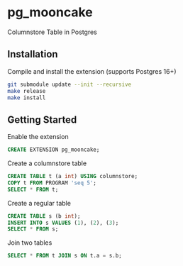 # pg_mooncake
Columnstore Table in Postgres

## Installation
Compile and install the extension (supports Postgres 16+)
```bash
git submodule update --init --recursive
make release
make install
```

## Getting Started
Enable the extension
```sql
CREATE EXTENSION pg_mooncake;
```
Create a columnstore table
```sql
CREATE TABLE t (a int) USING columnstore;
COPY t FROM PROGRAM 'seq 5';
SELECT * FROM t;
```
Create a regular table
```sql
CREATE TABLE s (b int);
INSERT INTO s VALUES (1), (2), (3);
SELECT * FROM s;
```
Join two tables
```sql
SELECT * FROM t JOIN s ON t.a = s.b;
```

